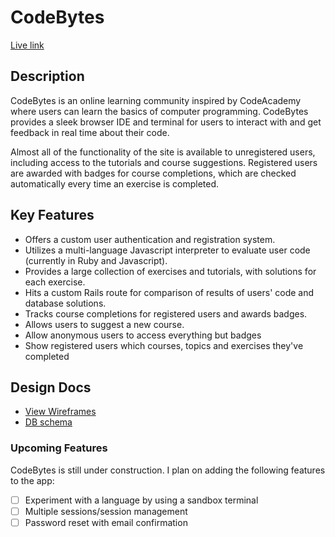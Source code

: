 # CodeBytes

[Live link][codebytes]

[codebytes]: http://www.codebytes.xyz

## Description
CodeBytes is an online learning community inspired by CodeAcademy where users can learn the basics of computer programming. CodeBytes provides a sleek browser IDE and terminal for users to interact with and get feedback in real time about their code.

Almost all of the functionality of the site is available to unregistered users, including access to the tutorials and course suggestions. Registered users are awarded with badges for course completions, which are checked automatically every time an exercise is completed.

## Key Features

* Offers a custom user authentication and registration system.
* Utilizes a multi-language Javascript interpreter to evaluate user code (currently in Ruby and Javascript).
* Provides a large collection of exercises and tutorials, with solutions for each exercise.
* Hits a custom Rails route for comparison of results of users' code and database solutions.
* Tracks course completions for registered users and awards badges.
* Allows users to suggest a new course.
* Allow anonymous users to access everything but badges
* Show registered users which courses, topics and exercises they've completed 

## Design Docs
* [View Wireframes][views]
* [DB schema][schema]

[views]: ./docs/views.md
[schema]: ./docs/schema.md

### Upcoming Features
CodeBytes is still under construction. I plan on adding the following features to the app:
- [ ] Experiment with a language by using a sandbox terminal
- [ ] Multiple sessions/session management
- [ ] Password reset with email confirmation
